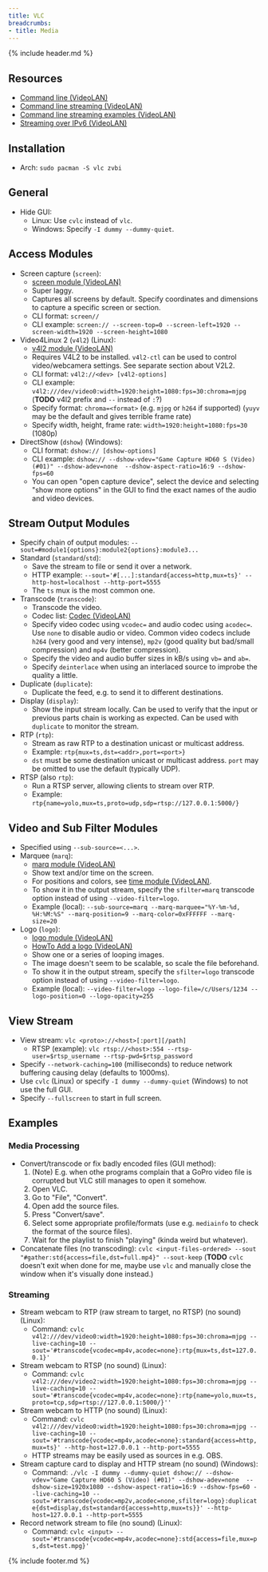 ```yaml
---
title: VLC
breadcrumbs:
- title: Media
---
```

{% include header.md %}

## Resources

- [Command line (VideoLAN)](https://wiki.videolan.org/Documentation:Command_line/)
- [Command line streaming (VideoLAN)](https://wiki.videolan.org/Documentation:Streaming_HowTo/Advanced_Streaming_Using_the_Command_Line/)
- [Command line streaming examples (VideoLAN)](https://wiki.videolan.org/Documentation:Streaming_HowTo/Command_Line_Examples/)
- [Streaming over IPv6 (VideoLAN)](https://wiki.videolan.org/Documentation:Streaming_HowTo/Streaming_over_IPv6/)

## Installation

- Arch: `sudo pacman -S vlc zvbi`

## General

- Hide GUI:
    - Linux: Use `cvlc` instead of `vlc`.
    - Windows: Specify `-I dummy --dummy-quiet`.

## Access Modules

- Screen capture (`screen`):
    - [screen module (VideoLAN)](https://wiki.videolan.org/Documentation:Modules/screen/)
    - Super laggy.
    - Captures all screens by default. Specify coordinates and dimensions to capture a specific screen or section.
    - CLI format: `screen//`
    - CLI example: `screen:// --screen-top=0 --screen-left=1920 --screen-width=1920 --screen-height=1080`
- Video4Linux 2 (`v4l2`) (Linux):
    - [v4l2 module (VideoLAN)](https://wiki.videolan.org/Documentation:Modules/v4l2/)
    - Requires V4L2 to be installed. `v4l2-ctl` can be used to control video/webcamera settings. See separate section about V2L2.
    - CLI format: `v4l2://<dev> [v4l2-options]`
    - CLI example: `v4l2:///dev/video0:width=1920:height=1080:fps=30:chroma=mjpg` (**TODO** v4l2 prefix and `--` instead of `:`?)
    - Specify format: `chroma=<format>` (e.g. `mjpg` or `h264` if supported) (`yuyv` may be the default and gives terrible frame rate)
    - Specify width, height, frame rate: `width=1920:height=1080:fps=30` (1080p)
- DirectShow (`dshow`) (Windows):
    - CLI format: `dshow:// [dshow-options]`
    - CLI example: `dshow:// --dshow-vdev="Game Capture HD60 S (Video) (#01)" --dshow-adev=none  --dshow-aspect-ratio=16:9 --dshow-fps=60`
    - You can open "open capture device", select the device and selecting "show more options" in the GUI to find the exact names of the audio and video devices.

## Stream Output Modules

- Specify chain of output modules: `--sout=#module1{options}:module2{options}:module3...`
- Standard (`standard`/`std`):
    - Save the stream to file or send it over a network.
    - HTTP example: `--sout='#[...]:standard{access=http,mux=ts}' --http-host=localhost --http-port=5555`
    - The `ts` mux is the most common one.
- Transcode (`transcode`):
    - Transcode the video.
    - Codec list: [Codec (VideoLAN)](https://wiki.videolan.org/Codec/)
    - Specify video codec using `vcodec=` and audio codec using `acodec=`. Use `none` to disable audio or video. Common video codecs include `h264` (very good and very intense), `mp2v` (good quality but bad/small compression) and `mp4v` (better compression).
    - Specify the video and audio buffer sizes in kB/s using `vb=` and `ab=`.
    - Specify `deinterlace` when using an interlaced source to improbe the quality a little.
- Duplicate (`duplicate`):
    - Duplicate the feed, e.g. to send it to different destinations.
- Display (`display`):
    - Show the input stream locally. Can be used to verify that the input or previous parts chain is working as expected. Can be used with `duplicate` to monitor the stream.
- RTP (`rtp`):
    - Stream as raw RTP to a destination unicast or multicast address.
    - Example: `rtp{mux=ts,dst=<addr>,port=<port>}`
    - `dst` must be some destination unicast or multicast address. `port` may be omitted to use the default (typically UDP).
- RTSP (also `rtp`):
    - Run a RTSP server, allowing clients to stream over RTP.
    - Example: `rtp{name=yolo,mux=ts,proto=udp,sdp=rtsp://127.0.0.1:5000/}`

## Video and Sub Filter Modules

- Specified using `--sub-source=<...>`.
- Marquee (`marq`):
    - [marq module (VideoLAN)](https://wiki.videolan.org/Documentation:Modules/marq/)
    - Show text and/or time on the screen.
    - For positions and colors, see [time module (VideoLAN)](https://wiki.videolan.org/Documentation:Modules/time/).
    - To show it in the output stream, specify the `sfilter=marq` transcode option instead of using `--video-filter=logo`.
    - Example (local): `--sub-source=marq --marq-marquee="%Y-%m-%d, %H:%M:%S" --marq-position=9 --marq-color=0xFFFFFF --marq-size=20`
- Logo (`logo`):
    - [logo module (VideoLAN)](https://wiki.videolan.org/Documentation:Modules/logo/)
    - [HowTo Add a logo (VideoLAN)](https://wiki.videolan.org/VLC_HowTo/Add_a_logo/)
    - Show one or a series of looping images.
    - The image doesn't seem to be scalable, so scale the file beforehand.
    - To show it in the output stream, specify the `sfilter=logo` transcode option instead of using `--video-filter=logo`.
    - Example (local): `--video-filter=logo --logo-file=/c/Users/1234 --logo-position=0 --logo-opacity=255`

## View Stream

- View stream: `vlc <proto>://<host>[:port][/path]`
    - RTSP (example): `vlc rtsp://<host>:554 --rtsp-user=$rtsp_username --rtsp-pwd=$rtsp_password`
- Specify `--network-caching=100` (milliseconds) to reduce network buffering causing delay (defaults to 1000ms).
- Use `cvlc` (Linux) or specify `-I dummy --dummy-quiet` (Windows) to not use the full GUI.
- Specify `--fullscreen` to start in full screen.

## Examples

### Media Processing

- Convert/transcode or fix badly encoded files (GUI method):
    1. (Note) E.g. when othe programs complain that a GoPro video file is corrupted but VLC still manages to open it somehow.
    1. Open VLC.
    1. Go to "File", "Convert".
    1. Open add the source files.
    1. Press "Convert/save".
    1. Select some appropriate profile/formats (use e.g. `mediainfo` to check the format of the source files).
    1. Wait for the playlist to finish "playing" (kinda weird but whatever).
- Concatenate files (no transcoding): `cvlc <input-files-ordered> --sout "#gather:std{access=file,dst=full.mp4}" --sout-keep` (**TODO** `cvlc` doesn't exit when done for me, maybe use `vlc` and manually close the window when it's visually done instead.)

### Streaming

- Stream webcam to RTP (raw stream to target, no RTSP) (no sound) (Linux):
    - Command: `cvlc v4l2:///dev/video0:width=1920:height=1080:fps=30:chroma=mjpg --live-caching=10 --sout='#transcode{vcodec=mp4v,acodec=none}:rtp{mux=ts,dst=127.0.0.1}'`
- Stream webcam to RTSP (no sound) (Linux):
    - Command: `cvlc v4l2:///dev/video2:width=1920:height=1080:fps=30:chroma=mjpg --live-caching=10 --sout='#transcode{vcodec=mp4v,acodec=none}:rtp{name=yolo,mux=ts,proto=tcp,sdp=rtsp://127.0.0.1:5000/}''`
- Stream webcam to HTTP (no sound) (Linux):
    - Command: `cvlc v4l2:///dev/video0:width=1920:height=1080:fps=30:chroma=mjpg --live-caching=10 --sout='#transcode{vcodec=mp4v,acodec=none}:standard{access=http,mux=ts}' --http-host=127.0.0.1 --http-port=5555`
    - HTTP streams may be easily used as sources in e.g. OBS.
- Stream capture card to display and HTTP stream (no sound) (Windows):
    - Command: `./vlc -I dummy --dummy-quiet dshow:// --dshow-vdev="Game Capture HD60 S (Video) (#01)" --dshow-adev=none  --dshow-size=1920x1080 --dshow-aspect-ratio=16:9 --dshow-fps=60 --live-caching=10 --sout='#transcode{vcodec=mp2v,acodec=none,sfilter=logo}:duplicate{dst=display,dst=standard{access=http,mux=ts}}' --http-host=127.0.0.1 --http-port=5555`
- Record network stream to file (no sound) (Linux):
    - Command: `cvlc <input> --sout='#transcode{vcodec=mp4v,acodec=none}:std{access=file,mux=ps,dst=test.mpg}'`

{% include footer.md %}

